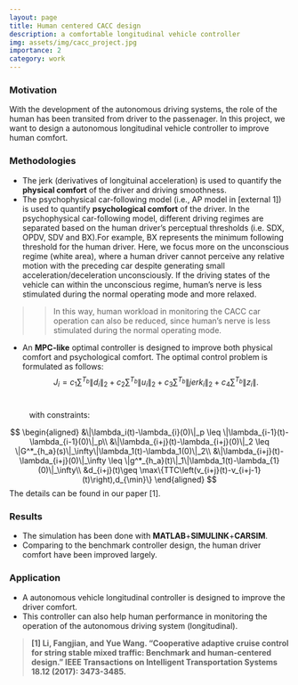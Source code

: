 ```yaml
---
layout: page
title: Human centered CACC design
description: a comfortable longitudinal vehicle controller
img: assets/img/cacc_project.jpg
importance: 2
category: work
---
```


### Motivation

With the development of the autonomous driving systems, the role of the human has been transited from driver to the passenager. In this project, we want to design a autonomous longitudinal vehicle controller to improve human comfort.  

### Methodologies 

* The jerk (derivatives of longituinal acceleration) is used to quantify the **physical comfort** of the driver and driving smoothness. 
* The psychophysical car-following model (i.e., AP model in [external 1]) is used to quantify **psychological comfort** of the driver. In the psychophysical car-following model, different driving regimes are separated based on the human driver’s perceptual thresholds (i.e. SDX, OPDV, SDV and BX).For example, BX represents the minimum following threshold for the human driver. Here, we focus more on the unconscious regime (white area), where a human driver cannot perceive any relative motion with the preceding car despite generating small acceleration/deceleration unconsciously. If the driving states of the vehicle can within the unconscious regime, human’s nerve is less stimulated during the normal operating mode and more relaxed.
>> In this way, human workload in monitoring the CACC car operation can also be reduced, since human’s nerve is less stimulated during the normal operating mode.
* An **MPC-like** optimal controller is designed to improve both physical comfort and psychological comfort. The optimal control problem is formulated as follows: 
$$
J_i=c_1 \sum^{T_b} \| d_i \|_2  + c_2 \sum^{T_b}\|u_i\|_2 + c_3 \sum^{T_b} \|jerk_i \|_2 + c_4 \sum^{T_b} \| z_i \|.
\label{cost_function}
$$<br>

$\qquad$ with constraints:<br>

$$
\begin{aligned}
&\|\lambda_i(t)-\lambda_{i}(0)\|_p \leq \|\lambda_{i-1}(t)-\lambda_{i-1}(0)\|_p\\
&\|\lambda_{i+j}(t)-\lambda_{i+j}(0)\|_2 \leq \|G^*_{h_a}(s)\|_\infty\|\lambda_1(t)-\lambda_1(0)\|_2\\
&\|\lambda_{i+j}(t)-\lambda_{i+j}(0)\|_\infty \leq \|g^*_{h_a}(t)\|_1\|\lambda_1(t)-\lambda_{1}(0)\|_\infty\\
&d_{i+j}(t)\geq \max\{TTC\left(v_{i+j}(t)-v_{i+j-1}(t)\right),d_{\min}\}
\end{aligned}
$$
The details can be found in our paper [1].

### Results

* The simulation has been done with **MATLAB**+**SIMULINK**+**CARSIM**.
* Comparing to the benchmark controller design, the human driver comfort have been improved largely. 


### Application
* A autonomous vehicle longitudinal controller is designed to improve the driver comfort. 
* This controller can also help human performance in monitoring the operation of the autonomous driving system (longitudinal). 

>**[1] Li, Fangjian, and Yue Wang. “Cooperative adaptive cruise control for string stable mixed traffic: Benchmark and human-centered design.” IEEE Transactions on Intelligent Transportation Systems 18.12 (2017): 3473-3485.**
